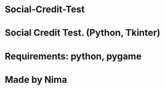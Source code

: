 # Social-Credit-Test
# Social Credit Test. (Python, Tkinter)
# Requirements: python, pygame
# Made by Nima
